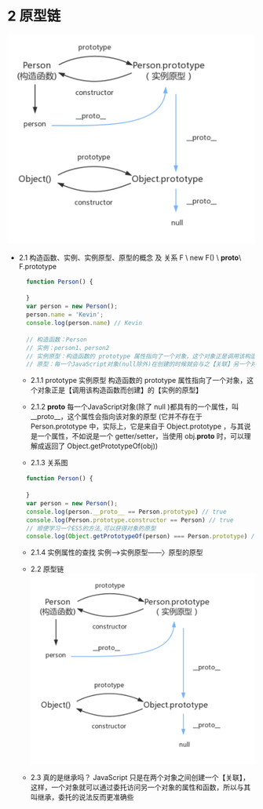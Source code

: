 # 2 原型链
![关系图](image.png)

- 2.1 构造函数、实例、实例原型、原型的概念 及 关系
  F \ new F() \ __proto__\ F.prototype 
  ```javascript
    function Person() {

    }
    var person = new Person();
    person.name = 'Kevin';
    console.log(person.name) // Kevin

    // 构造函数：Person
    // 实例：person1、person2
    // 实例原型：构造函数的 prototype 属性指向了一个对象，这个对象正是调用该构造函数而【创建的实例的原型】，也就是这个例子中的 person1 和 person2 的原型。
    // 原型：每一个JavaScript对象(null除外)在创建的时候就会与之【关联】另一个对象，这个对象就是我们所说的原型，每一个对象都会从原型"继承"属性。
  ```
  - 2.1.1 prototype 实例原型
    构造函数的 prototype 属性指向了一个对象，这个对象正是【调用该构造函数而创建】的【实例的原型】
  
  - 2.1.2 __proto__
    每一个JavaScript对象(除了 null )都具有的一个属性，叫__proto__，这个属性会指向该对象的原型
    (它并不存在于 Person.prototype 中，实际上，它是来自于 Object.prototype ，与其说是一个属性，不如说是一个 getter/setter，当使用 obj.__proto__ 时，可以理解成返回了 Object.getPrototypeOf(obj))
  
  - 2.1.3 关系图
  ```JavaScript
    function Person() {

    }
    var person = new Person();
    console.log(person.__proto__ == Person.prototype) // true
    console.log(Person.prototype.constructor == Person) // true
    // 顺便学习一个ES5的方法,可以获得对象的原型
    console.log(Object.getPrototypeOf(person) === Person.prototype) // true
  ```
  - 2.1.4 实例属性的查找
    实例——>实例原型——〉原型的原型

  - 2.2 原型链
  ![原型链关系图](image.png)

  - 2.3 真的是继承吗？
  JavaScript 只是在两个对象之间创建一个【关联】，这样，一个对象就可以通过委托访问另一个对象的属性和函数，所以与其叫继承，委托的说法反而更准确些

